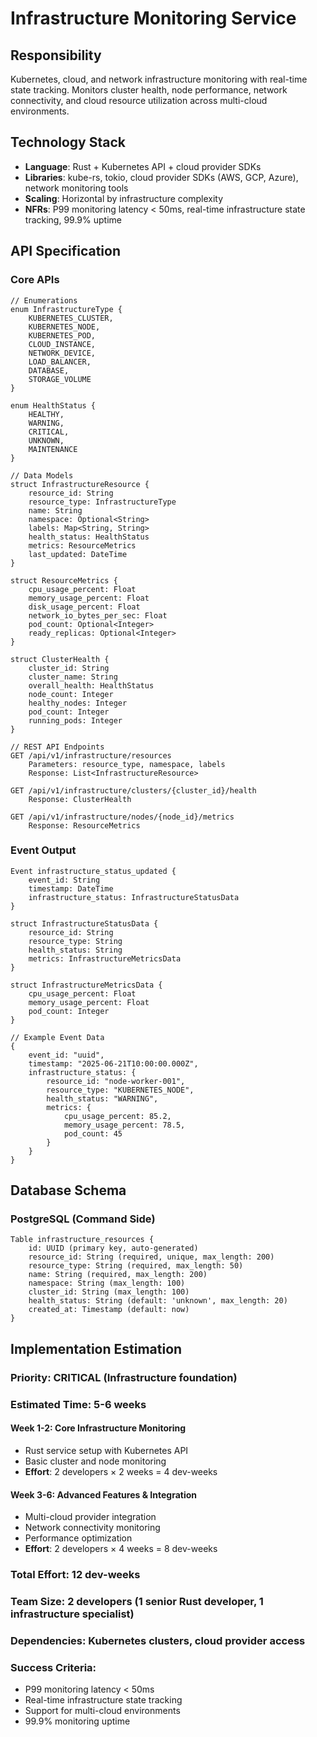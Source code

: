 # Infrastructure Monitoring Service

## Responsibility
Kubernetes, cloud, and network infrastructure monitoring with real-time state tracking. Monitors cluster health, node performance, network connectivity, and cloud resource utilization across multi-cloud environments.

## Technology Stack
- **Language**: Rust + Kubernetes API + cloud provider SDKs
- **Libraries**: kube-rs, tokio, cloud provider SDKs (AWS, GCP, Azure), network monitoring tools
- **Scaling**: Horizontal by infrastructure complexity
- **NFRs**: P99 monitoring latency < 50ms, real-time infrastructure state tracking, 99.9% uptime

## API Specification

### Core APIs
```pseudo
// Enumerations
enum InfrastructureType {
    KUBERNETES_CLUSTER,
    KUBERNETES_NODE,
    KUBERNETES_POD,
    CLOUD_INSTANCE,
    NETWORK_DEVICE,
    LOAD_BALANCER,
    DATABASE,
    STORAGE_VOLUME
}

enum HealthStatus {
    HEALTHY,
    WARNING,
    CRITICAL,
    UNKNOWN,
    MAINTENANCE
}

// Data Models
struct InfrastructureResource {
    resource_id: String
    resource_type: InfrastructureType
    name: String
    namespace: Optional<String>
    labels: Map<String, String>
    health_status: HealthStatus
    metrics: ResourceMetrics
    last_updated: DateTime
}

struct ResourceMetrics {
    cpu_usage_percent: Float
    memory_usage_percent: Float
    disk_usage_percent: Float
    network_io_bytes_per_sec: Float
    pod_count: Optional<Integer>
    ready_replicas: Optional<Integer>
}

struct ClusterHealth {
    cluster_id: String
    cluster_name: String
    overall_health: HealthStatus
    node_count: Integer
    healthy_nodes: Integer
    pod_count: Integer
    running_pods: Integer
}

// REST API Endpoints
GET /api/v1/infrastructure/resources
    Parameters: resource_type, namespace, labels
    Response: List<InfrastructureResource>

GET /api/v1/infrastructure/clusters/{cluster_id}/health
    Response: ClusterHealth

GET /api/v1/infrastructure/nodes/{node_id}/metrics
    Response: ResourceMetrics
```

### Event Output
```pseudo
Event infrastructure_status_updated {
    event_id: String
    timestamp: DateTime
    infrastructure_status: InfrastructureStatusData
}

struct InfrastructureStatusData {
    resource_id: String
    resource_type: String
    health_status: String
    metrics: InfrastructureMetricsData
}

struct InfrastructureMetricsData {
    cpu_usage_percent: Float
    memory_usage_percent: Float
    pod_count: Integer
}

// Example Event Data
{
    event_id: "uuid",
    timestamp: "2025-06-21T10:00:00.000Z",
    infrastructure_status: {
        resource_id: "node-worker-001",
        resource_type: "KUBERNETES_NODE",
        health_status: "WARNING",
        metrics: {
            cpu_usage_percent: 85.2,
            memory_usage_percent: 78.5,
            pod_count: 45
        }
    }
}
```

## Database Schema

### PostgreSQL (Command Side)
```pseudo
Table infrastructure_resources {
    id: UUID (primary key, auto-generated)
    resource_id: String (required, unique, max_length: 200)
    resource_type: String (required, max_length: 50)
    name: String (required, max_length: 200)
    namespace: String (max_length: 100)
    cluster_id: String (max_length: 100)
    health_status: String (default: 'unknown', max_length: 20)
    created_at: Timestamp (default: now)
}
```

## Implementation Estimation

### Priority: **CRITICAL** (Infrastructure foundation)
### Estimated Time: **5-6 weeks**

#### Week 1-2: Core Infrastructure Monitoring
- Rust service setup with Kubernetes API
- Basic cluster and node monitoring
- **Effort**: 2 developers × 2 weeks = 4 dev-weeks

#### Week 3-6: Advanced Features & Integration
- Multi-cloud provider integration
- Network connectivity monitoring
- Performance optimization
- **Effort**: 2 developers × 4 weeks = 8 dev-weeks

### Total Effort: **12 dev-weeks**
### Team Size: **2 developers** (1 senior Rust developer, 1 infrastructure specialist)
### Dependencies: Kubernetes clusters, cloud provider access

### Success Criteria:
- P99 monitoring latency < 50ms
- Real-time infrastructure state tracking
- Support for multi-cloud environments
- 99.9% monitoring uptime
